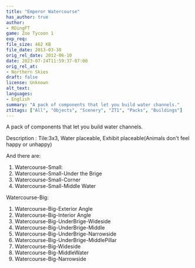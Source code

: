 ```yaml
---
title: "Emperor Watercourse"
has_author: true
author: 
- RDingFT
game: Zoo Tycoon 1
exp_req: 
file_size: 462 KB
file_date: 2013-03-30
orig_rel_date: 2012-06-10
date: 2023-07-24T11:59:37-07:00
orig_rel_at: 
- Northern Skies
draft: false
license: Unknown
alt_text: 
languages:
- English
summary: "A pack of components that let you build water channels."
zt1tags: ["All", "Objects", "Scenery", "ZT1", "Packs", "Buildings"]
---
```

A pack of components that let you build water channels.

Description : Tile:3x3, Water placeable, Exhibit placeable(Animals don't feel happy or unhappy)

And there are:
1. Watercourse-Small:
2. Watercourse-Small-Under the Brige
3. Watercourse-Small-Corner
4. Watercourse-Small-Middle Water

Watercourse-Big:
1. Watercourse-Big-Exterior Angle
2. Watercourse-Big-Interior Angle
3. Watercourse-Big-UnderBrige-Wideside
4. Watercourse-Big-UnderBrige-Middle
5. Watercourse-Big-UnderBrige-Narrowside
6. Watercourse-Big-UnderBrige-MiddlePillar
7. Watercourse-Big-Wideside
8. Watercourse-Big-MiddleWater
9. Watercourse-Big-Narrowside